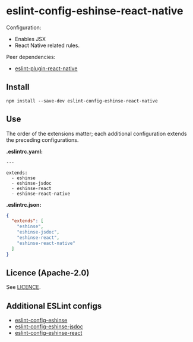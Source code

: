 # eslint-config-eshinse-react-native

Configuration:

* Enables JSX
* React Native related rules.

Peer dependencies:

* [eslint-plugin-react-native](https://github.com/intellicode/eslint-plugin-react-native)

## Install

`npm install --save-dev eslint-config-eshinse-react-native`

## Use

The order of the extensions matter; each additional configuration extends the preceding configurations.

**.eslintrc.yaml:**

```
---

extends:
  - eshinse
  - eshinse-jsdoc
  - eshinse-react
  - eshinse-react-native
```

**.eslintrc.json:**

```json
{
  "extends": [
    "eshinse",
    "eshinse-jsdoc",
    "eshinse-react",
    "eshinse-react-native"
  ]
}
```

## Licence (Apache-2.0)

See [LICENCE](LICENCE).

## Additional ESLint configs

* [eslint-config-eshinse](https://github.com/eshinse/eslint-config-eshinse)
* [eslint-config-eshinse-jsdoc](https://github.com/eshinse/eslint-config-eshinse-jsdoc)
* [eslint-config-eshinse-react](https://github.com/eshinse/eslint-config-eshinse-react)
